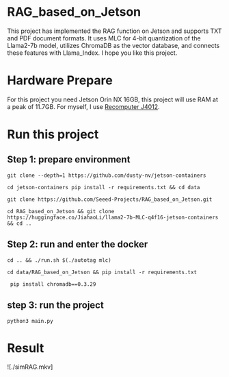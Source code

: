 # RAG_based_on_Jetson
This project has implemented the RAG function on Jetson and supports TXT and PDF document formats. It uses MLC for 4-bit quantization of the Llama2-7b model, utilizes ChromaDB as the vector database, and connects these features with Llama_Index. I hope you like this project.

# Hardware Prepare
For this project you need Jetson Orin NX 16GB, this project will use RAM at a peak of 11.7GB. For myself, I use [Recomputer J4012](https://www.seeedstudio.com/reComputer-J4012-w-o-power-adapter-p-5628.html).

# Run this project
## Step 1: prepare environment

```git clone --depth=1 https://github.com/dusty-nv/jetson-containers```

```cd jetson-containers pip install -r requirements.txt && cd data```

```git clone https://github.com/Seeed-Projects/RAG_based_on_Jetson.git```

```cd RAG_based_on_Jetson && git clone https://huggingface.co/JiahaoLi/llama2-7b-MLC-q4f16-jetson-containers && cd ..```

## Step 2: run and enter the docker 

```cd .. && ./run.sh $(./autotag mlc) ```

```cd data/RAG_based_on_Jetson && pip install -r requirements.txt```

``` pip install chromadb==0.3.29```

## step 3: run the project

```python3 main.py```

# Result 
![./simRAG.mkv]
